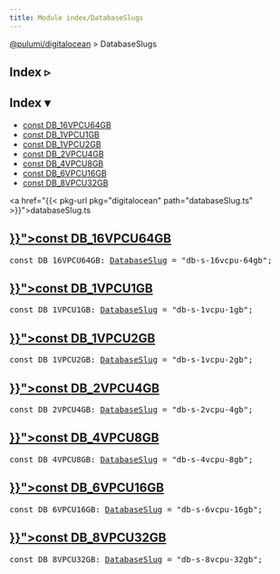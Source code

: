 ```yaml
---
title: Module index/DatabaseSlugs
---
```


<!-- WARNING: this page was generated by a tool. Do not edit it by hand. -->
<!-- To change it, please see https://github.com/pulumi/docs/tree/master/tools/tscdocgen. -->

<a href="../">@pulumi/digitalocean</a> &gt; DatabaseSlugs

<div class="toggleVisible">
<div class="collapsed">
<h2 class="pdoc-module-header toggleButton" title="Click to show Index">Index ▹</h2>
</div>
<div class="expanded">
<h2 class="pdoc-module-header toggleButton" title="Click to hide Index">Index ▾</h2>
<div class="pdoc-module-contents">
<ul>
<li><a href="#DB_16VPCU64GB">const DB_16VPCU64GB</a></li>
<li><a href="#DB_1VPCU1GB">const DB_1VPCU1GB</a></li>
<li><a href="#DB_1VPCU2GB">const DB_1VPCU2GB</a></li>
<li><a href="#DB_2VPCU4GB">const DB_2VPCU4GB</a></li>
<li><a href="#DB_4VPCU8GB">const DB_4VPCU8GB</a></li>
<li><a href="#DB_6VPCU16GB">const DB_6VPCU16GB</a></li>
<li><a href="#DB_8VPCU32GB">const DB_8VPCU32GB</a></li>
</ul>

<a href="{{< pkg-url pkg="digitalocean" path="databaseSlug.ts" >}}">databaseSlug.ts</a> 
</div>
</div>
</div>


<h2 class="pdoc-module-header" id="DB_16VPCU64GB">
<a class="pdoc-member-name" href="{{< pkg-url pkg="digitalocean" path="databaseSlug.ts#L22" >}}">const <b>DB_16VPCU64GB</b></a>
</h2>
<div class="pdoc-module-contents">
<pre class="highlight"><span class='kd'>const</span> DB_16VPCU64GB: <a href='#DatabaseSlug'>DatabaseSlug</a> = <span class='s2'>&#34;db-s-16vcpu-64gb&#34;</span>;</pre>
</div>
<h2 class="pdoc-module-header" id="DB_1VPCU1GB">
<a class="pdoc-member-name" href="{{< pkg-url pkg="digitalocean" path="databaseSlug.ts#L16" >}}">const <b>DB_1VPCU1GB</b></a>
</h2>
<div class="pdoc-module-contents">
<pre class="highlight"><span class='kd'>const</span> DB_1VPCU1GB: <a href='#DatabaseSlug'>DatabaseSlug</a> = <span class='s2'>&#34;db-s-1vcpu-1gb&#34;</span>;</pre>
</div>
<h2 class="pdoc-module-header" id="DB_1VPCU2GB">
<a class="pdoc-member-name" href="{{< pkg-url pkg="digitalocean" path="databaseSlug.ts#L17" >}}">const <b>DB_1VPCU2GB</b></a>
</h2>
<div class="pdoc-module-contents">
<pre class="highlight"><span class='kd'>const</span> DB_1VPCU2GB: <a href='#DatabaseSlug'>DatabaseSlug</a> = <span class='s2'>&#34;db-s-1vcpu-2gb&#34;</span>;</pre>
</div>
<h2 class="pdoc-module-header" id="DB_2VPCU4GB">
<a class="pdoc-member-name" href="{{< pkg-url pkg="digitalocean" path="databaseSlug.ts#L18" >}}">const <b>DB_2VPCU4GB</b></a>
</h2>
<div class="pdoc-module-contents">
<pre class="highlight"><span class='kd'>const</span> DB_2VPCU4GB: <a href='#DatabaseSlug'>DatabaseSlug</a> = <span class='s2'>&#34;db-s-2vcpu-4gb&#34;</span>;</pre>
</div>
<h2 class="pdoc-module-header" id="DB_4VPCU8GB">
<a class="pdoc-member-name" href="{{< pkg-url pkg="digitalocean" path="databaseSlug.ts#L19" >}}">const <b>DB_4VPCU8GB</b></a>
</h2>
<div class="pdoc-module-contents">
<pre class="highlight"><span class='kd'>const</span> DB_4VPCU8GB: <a href='#DatabaseSlug'>DatabaseSlug</a> = <span class='s2'>&#34;db-s-4vcpu-8gb&#34;</span>;</pre>
</div>
<h2 class="pdoc-module-header" id="DB_6VPCU16GB">
<a class="pdoc-member-name" href="{{< pkg-url pkg="digitalocean" path="databaseSlug.ts#L20" >}}">const <b>DB_6VPCU16GB</b></a>
</h2>
<div class="pdoc-module-contents">
<pre class="highlight"><span class='kd'>const</span> DB_6VPCU16GB: <a href='#DatabaseSlug'>DatabaseSlug</a> = <span class='s2'>&#34;db-s-6vcpu-16gb&#34;</span>;</pre>
</div>
<h2 class="pdoc-module-header" id="DB_8VPCU32GB">
<a class="pdoc-member-name" href="{{< pkg-url pkg="digitalocean" path="databaseSlug.ts#L21" >}}">const <b>DB_8VPCU32GB</b></a>
</h2>
<div class="pdoc-module-contents">
<pre class="highlight"><span class='kd'>const</span> DB_8VPCU32GB: <a href='#DatabaseSlug'>DatabaseSlug</a> = <span class='s2'>&#34;db-s-8vcpu-32gb&#34;</span>;</pre>
</div>

